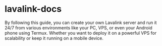 # lavalink-docs
By following this guide, you can create your own Lavalink server and run it 24/7 from various environments like your PC, VPS, or even your Android phone using Termux. Whether you want to deploy it on a powerful VPS for scalability or keep it running on a mobile device.
